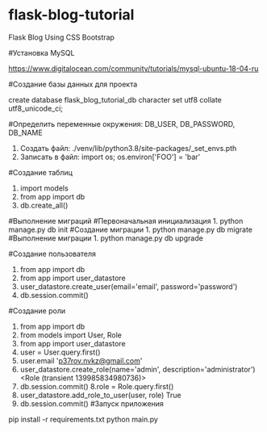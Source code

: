 # flask-blog-tutorial
Flask Blog Using CSS Bootstrap

#Установка MySQL 

https://www.digitalocean.com/community/tutorials/mysql-ubuntu-18-04-ru

#Создание базы данных для проекта

create database flask_blog_tutorial_db character set utf8 collate utf8_unicode_ci;

#Определить переменные окружения:
DB_USER, DB_PASSWORD, DB_NAME

1. Создать файл: ./venv/lib/python3.8/site-packages/_set_envs.pth
2. Записать в файл: import os; os.environ['FOO'] = 'bar'

#Создание таблиц

1. import models
2. from app import db
3. db.create_all()

#Выполнение миграций
    #Первоначальная инициализация
        1. python manage.py db init
    #Создание миграции
        1. python manage.py db migrate
    #Выполнение миграции
        1. python manage.py db upgrade

#Создание пользователя
1. from app import db
2. from app import user_datastore
3. user_datastore.create_user(email='email', password='password')
4. db.session.commit()

#Создание роли
1. from app import db
2. from models import User, Role
3. from app import user_datastore
4. user = User.query.first()
5. user.email
'p37rov.nvkz@gmail.com'
6. user_datastore.create_role(name='admin', description='administrator')
<Role (transient 139985834980736)>
7. db.session.commit()
8.role = Role.query.first()
9. user_datastore.add_role_to_user(user, role)
True
10. db.session.commit()
#Запуск приложения

pip install -r requirements.txt
python main.py
